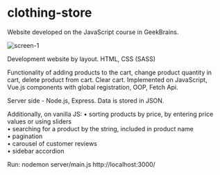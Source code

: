 # clothing-store
Website developed on the JavaScript course in GeekBrains.

![screen-1](https://user-images.githubusercontent.com/48284147/162563990-ab1eb7f5-abc9-489f-98d5-6086b0bf2028.jpg)

Development website by layout. HTML, CSS (SASS)

Functionality of adding products to the cart, 
change product quantity in cart, delete product from cart. 
Clear cart. 
Implemented on JavaScript, Vue.js components with global registration, OOP, Fetch Api.

Server side - Node.js, Express. Data is stored in JSON.

Additionally, on vanilla JS:
• sorting products by price, by entering price values or using sliders \
• searching for a product by the string, included in product name \
• pagination \
• carousel of customer reviews \
• sidebar accordion


Run:
nodemon server/main.js
http://localhost:3000/
